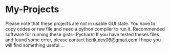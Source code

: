 # My-Projects
Please note that these projects are not in usable GUI state.
You have to copy codes or raw file and need a python compiler to run it.
Recommended software for running these gists- Pycharm
If you have tested theses files and found some error, please contact herik.dev06@gmail.com
I hope you will find something useful....
